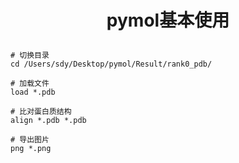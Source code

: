 # <p align="center">pymol基本使用</p>

```
# 切换目录
cd /Users/sdy/Desktop/pymol/Result/rank0_pdb/

# 加载文件
load *.pdb

# 比对蛋白质结构
align *.pdb *.pdb

# 导出图片
png *.png


```







































